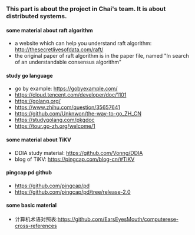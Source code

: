 ### This part is about the project in Chai's team. It is about distributed systems.

#### some material about raft algorithm
- a website which can help you understand raft algorithm: http://thesecretlivesofdata.com/raft/
- the original paper of raft algorithm is in the paper file, named "In search of an understandable consensus algorithm"

#### study go language
- go by example: https://gobyexample.com/
- https://cloud.tencent.com/developer/doc/1101
- https://golang.org/
- https://www.zhihu.com/question/35657641
- https://github.com/Unknwon/the-way-to-go_ZH_CN
- https://studygolang.com/pkgdoc
- https://tour.go-zh.org/welcome/1

#### some material about TiKV
- DDIA study material: https://github.com/Vonng/DDIA
- blog of TiKV: https://pingcap.com/blog-cn/#TiKV

#### pingcap pd github
- https://github.com/pingcap/pd
- https://github.com/pingcap/pd/tree/release-2.0

#### some basic material
- 计算机术语对照表:https://github.com/EarsEyesMouth/computerese-cross-references
